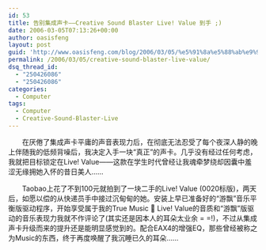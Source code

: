 ```yaml
---
id: 53
title: 告别集成声卡——Creative Sound Blaster Live! Value 到手 ;)
date: 2006-03-05T07:13:26+00:00
author: oasisfeng
layout: post
guid: 'http://www.oasisfeng.com/blog/2006/03/05/%e5%91%8a%e5%88%ab%e9%9b%86%e6%88%90%e5%a3%b0%e5%8d%a1%e2%80%94%e2%80%94creative-sound-blaster-live-value-%e5%88%b0%e6%89%8b/'
permalink: /2006/03/05/creative-sound-blaster-live-value/
dsq_thread_id:
  - "250426086"
  - "250426086"
categories:
  - Computer
tags:
  - Computer
  - Creative-Sound-Blaster-Live
---
```

　　在厌倦了集成声卡平庸的声音表现力后，在彻底无法忍受了每个夜深人静的晚上伴随我的低频背噪后，我决定入手一块“真正”的声卡。几乎没有经过任何考虑，我就把目标锁定在Live! Value——这款在学生时代曾经让我魂牵梦绕却因囊中羞涩无缘拥她入怀的昔日美人……

　　Taobao上花了不到100元就拍到了一块二手的Live! Value (0020标版)，两天后，如愿以偿的从快递员手中接过沉甸甸的她。安装上早已准备好的“游飘”音乐平衡版驱动程序，开始享受属于我的True Music 🙂 Live! Value的音质和“游飘”版驱动的音乐表现力我就不作评论了(其实还是因本人的耳朵太业余 = =!)，不过从集成声卡升级而来的提升还是能明显感觉到的。配合EAX4的增强EQ，那些曾经被称之为Music的东西，终于再度唤醒了我沉睡已久的耳朵……